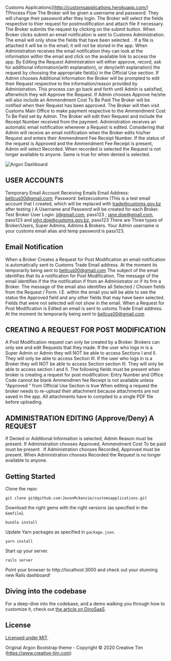 Customs Applications](http://customsapplications.herokuapp.com/)
TProcess Flow
The Broker will be given a username and password. They will change their password after they login.
The Broker will select the fields respective to thier request for postmodification and attach file if necessary.
The Broker submits the request by clicking on the submit button.
When Broker clicks submit an email notification is sent to Customs Administration. The email will only show the fields that have been selected. . If a file is attached it will be in the email; it will not be stored in the app.
When Administration receives the email notification they can look at the information within the email and click on the available link to access the app.
By Editing the Request Administration will either approve, record, ask for additional information(with explanation), or deny(with explanation) the request by choosing the appropriate field(s) in the Official Use section.
If Admin chooses Additional Information the Broker will be prompted to edit their Request respective to the information/reason provided by Administration. This process can go back and forth until Admin is satisfied, afterwhich they will Approve the Request.
If Admin chooses Approve he/she will also include an Ammendment Cost To Be Paid
The Broker will be notified when their Request has been approved.
The Broker will then visit Customs Main Office to make payment respective to the Ammendment Cost To Be Paid set by Admin.
The Broker will edit their Request and include the Receipt Number received from the payment.
Administration receives an automatic email notification whenever a Request is edited. Considering that Admin will receive an email notification when the Broker edits his/her Request and enters their Ammendment Fee Receipt Number.
If the status of the request is Approved and the Ammendment Fee Receipt is present, Admin will select Recorded.
When recorded is selected the Request is not longer available to anyone. Same is true for when denied is selected.


![Argon Dashboard](http://www.jevon-mckenzie.com/refund%20of%20duty.png)

## USER ACCOUNTS
Temporary Email Account Receiving Emails
Email Address: bellcus00@gmail.com; Password: belizecustoms (This is a test email account that I created, which will be replaced with trade@customs.gov.bz after testing )
A Username and Password will be created for each Broker. Test Broker User Login: jj@gmail.com, pass123 ; jane.doe@gmail.com, pass123 and john.doe@customs.gov.bz, pass123
There are Three types of Broker/Users, Super Admins, Admins & Brokers. Your Admin username is your customs email alias and temp password is pass123.

## Email Notification
When a Broker Creates a Request for Post Modification an email notification is automatically sent to Customs Trade Email address. At the moment its temporarily being sent to bellcus00@gmail.com
The subject of the email identifies that its a notification for Post Modification. The message of the email identifies if the the notification if from an Administrator or if its frm a Broker.
The message of the email also identifies all Selected / Chosen fields from the Request / Form. I.E. within the email you will be able to see the status the Approved field and any other fields that may have been selected. Fields that were not selected will not show in the email.
When a Request for Post Modification is Edited an email is sent to ustoms Trade Email address. At the moment its temporarily being sent to bellcus00@gmail.com

## CREATING A REQUEST FOR POST MODIFICATION
A Post Modification request can only be created by a Broker.
Brokers can only see and edit Requests that they made.
If the user who logs in is a Super Admin or Admin they will NOT be able to access Sections I and II. They will only be able to access Section III.
If the user who logs in is a Broker they will NOT be able to access Section section III. They will only be able to access section I and II.
The following fields must be present when broker is creating a request for post modification:
Entry Number and Office Code cannot be blank
Ammendmen fee Receipt is not available unless "Approved " from Official Use Section is true
When editing a request the broker needs to re-upload their attachment because attachments are not saved in the app. All attachments have to compiled to a single PDF file before uploading.

## ADMINISTRATION EDITING (Approve/Deny) A REQUEST
If Denied or Additional Information is selected, Admin Reason must be present.
If Administration chooses Approved, Ammendment Cost To be paid must be present .
If Administration chooses Recorded, Approved must be present.
When Administration chooses Recorded the Request is no longer available to anyone.
## Getting Started
Clone the repo:

`git clone git@github.com:JevonMckenzie/customsapplications.git`

Download the right gems with the right versions (as specified in the `Gemfile`).

`bundle install`

Update Yarn packages as specified in `package.json`.

`yarn install`

Start up your server.

`rails server`

Point your browser to http://localhost:3000 and check out your stunning new Rails dashboard!

## Diving into the codebase
For a deep-dive into the codebase, and a demo walking you through how to customize it, check out [the article on DinoSaaS](https://www.dinosaas.com/articles/starter-app-1-argon).

## License
[Licensed under MIT](https://github.com/Dino-SaaS/Argon/blob/master/LICENSE.md).

Original Argon Bootstrap theme - Copyright © 2020 Creative Tim (https://www.creative-tim.com)
